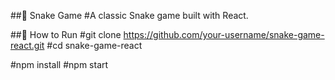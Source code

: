 ##🐍 Snake Game
#A classic Snake game built with React.

##🚀 How to Run
#git clone https://github.com/your-username/snake-game-react.git
#cd snake-game-react

#npm install
#npm start
